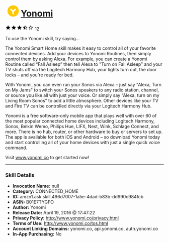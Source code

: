 # &nbsp;<img src="skill_icon" alt="Yonomi icon" width="36"> [Yonomi](http://alexa.amazon.com/#skills/amzn1.ask.skill.496d7007-1a5e-4dad-b83b-dd990c984fcb)
![3.4 stars](../../images/ic_star_black_18dp_1x.png)![3.4 stars](../../images/ic_star_black_18dp_1x.png)![3.4 stars](../../images/ic_star_black_18dp_1x.png)![3.4 stars](../../images/ic_star_half_black_18dp_1x.png)![3.4 stars](../../images/ic_star_border_black_18dp_1x.png) 12

To use the Yonomi skill, try saying...

The Yonomi Smart Home skill makes it easy to control all of your favorite connected devices. Add your devices to Yonomi Routines, then simply control them by asking Alexa. For example, you can create a Yonomi Routine called “Fall Asleep” then tell Alexa to "Turn on Fall Asleep” and your TV shuts off via the Logitech Harmony Hub, your lights turn out, the door locks – and you're ready for bed. 

With Yonomi, you can even run your Sonos via Alexa – just say "Alexa, Turn on My Jams" to switch your Sonos speakers to any radio station, channel, or source you like all with just your voice. Or simply say “Alexa, turn on my Living Room Sonos” to add a little atmosphere. Other devices like your TV and Fire TV can be controlled directly via your Logitech Harmony Hub. 

Yonomi is a free software-only mobile app that plays well with over 60 of the most popular connected home devices including Logitech Harmony, Sonos, Belkin Wemo, Philips Hue, LIFX, Nest, Wink, Schlage Connect, and more.  There is no hub, router, or other hardware to buy or servers to set up.  The app is available for both iOS and Android – so download Yonomi today and start controlling all of your home devices with just a single quick voice command.

Visit www.yonomi.co to get started now!

***

### Skill Details

* **Invocation Name:** null
* **Category:** CONNECTED_HOME
* **ID:** amzn1.ask.skill.496d7007-1a5e-4dad-b83b-dd990c984fcb
* **ASIN:** B01E7TYGFO
* **Author:** Yonomi
* **Release Date:** April 19, 2016 @ 17:47:22
* **Privacy Policy:** http://www.yonomi.co/privacy.html
* **Terms of Use:** http://www.yonomi.co/tos.html
* **Account Linking Domains:** yonomi.co, api.yonomi.co, auth.yonomi.co
* **In-App Purchasing:** No
